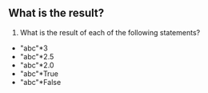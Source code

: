 ## What is the result?

1. What is the result of each of the following statements?

- "abc"*3
- "abc"*2.5
- "abc"*2.0
- "abc"*True
- "abc"*False
